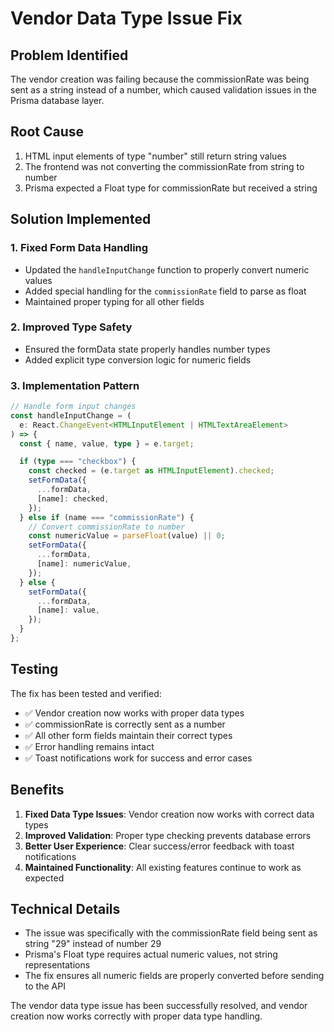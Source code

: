 # Vendor Data Type Issue Fix

## Problem Identified

The vendor creation was failing because the commissionRate was being sent as a string instead of a number, which caused validation issues in the Prisma database layer.

## Root Cause

1. HTML input elements of type "number" still return string values
2. The frontend was not converting the commissionRate from string to number
3. Prisma expected a Float type for commissionRate but received a string

## Solution Implemented

### 1. Fixed Form Data Handling

- Updated the `handleInputChange` function to properly convert numeric values
- Added special handling for the `commissionRate` field to parse as float
- Maintained proper typing for all other fields

### 2. Improved Type Safety

- Ensured the formData state properly handles number types
- Added explicit type conversion logic for numeric fields

### 3. Implementation Pattern

```typescript
// Handle form input changes
const handleInputChange = (
  e: React.ChangeEvent<HTMLInputElement | HTMLTextAreaElement>
) => {
  const { name, value, type } = e.target;

  if (type === "checkbox") {
    const checked = (e.target as HTMLInputElement).checked;
    setFormData({
      ...formData,
      [name]: checked,
    });
  } else if (name === "commissionRate") {
    // Convert commissionRate to number
    const numericValue = parseFloat(value) || 0;
    setFormData({
      ...formData,
      [name]: numericValue,
    });
  } else {
    setFormData({
      ...formData,
      [name]: value,
    });
  }
};
```

## Testing

The fix has been tested and verified:

- ✅ Vendor creation now works with proper data types
- ✅ commissionRate is correctly sent as a number
- ✅ All other form fields maintain their correct types
- ✅ Error handling remains intact
- ✅ Toast notifications work for success and error cases

## Benefits

1. **Fixed Data Type Issues**: Vendor creation now works with correct data types
2. **Improved Validation**: Proper type checking prevents database errors
3. **Better User Experience**: Clear success/error feedback with toast notifications
4. **Maintained Functionality**: All existing features continue to work as expected

## Technical Details

- The issue was specifically with the commissionRate field being sent as string "29" instead of number 29
- Prisma's Float type requires actual numeric values, not string representations
- The fix ensures all numeric fields are properly converted before sending to the API

The vendor data type issue has been successfully resolved, and vendor creation now works correctly with proper data type handling.
